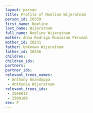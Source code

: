 ```yaml
---
layout: person
title: Profile of Noeline Wijeratnam
person_id: I0339
first_name: Noeline
last_name: Wijeratnam
full_name: Noeline Wijeratnam
mother: Anna Rodrigo Muniaram Perumal
mother_id: I0231
father: Unknown Wijeratnam
father_id: I0336
children:
children_ids:
partners:
partner_ids:
relevant_trees_names:
 - Anthony Anandappa
 - Anthonia Wijeratnam
relevant_trees_ids:
 - I500013
 - I500100
sex: F
---
```


